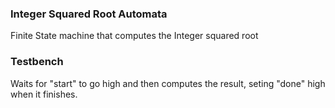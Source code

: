 ### Integer Squared Root Automata
Finite State machine that computes the Integer squared root

### Testbench
Waits for "start" to go high and then computes the result, seting "done" high when it finishes. 
